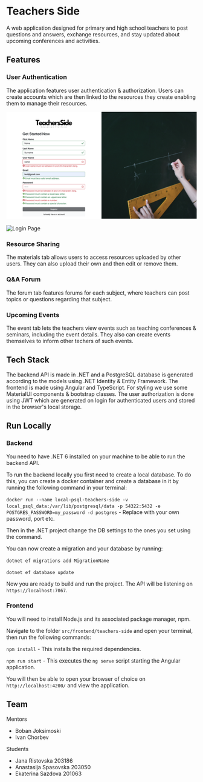 # Teachers Side

A web application designed for primary and high school teachers to post questions and answers, exchange resources, and stay updated about upcoming conferences and activities.

## Features

### User Authentication

The application features user authentication & authorization. Users can create accounts which are then linked to the resources they create enabling them to manage their resources.

![Register Page](./screenshots/register-page.png)

![Login Page](./screenshots/login-page.png)

### Resource Sharing

The materials tab allows users to access resources uploaded by other users. They can also upload their own and then edit or remove them.

### Q&A Forum

The forum tab features forums for each subject, where teachers can post topics or questions regarding that subject.

### Upcoming Events

The event tab lets the teachers view events such as teaching conferences & seminars, including the event details. They also can create events themselves to inform other techers of such events.

## Tech Stack

The backend API is made in .NET and a PostgreSQL database is generated according to the models using .NET Identity & Entity Framework. The frontend is made using Angular and TypeScript. For styling we use some MaterialUI components & bootstrap classes. The user authorization is done using JWT which are generated on login for authenticated users and stored in the browser's local storage.

## Run Locally

### Backend

You need to have .NET 6 installed on your machine to be able to run the backend API.

To run the backend locally you first need to create a local database. To do this, you can create a docker container and create a database in it by running the following command in your terminal:

`docker run --name local-psql-teachers-side -v local_psql_data:/var/lib/postgresql/data -p 54322:5432 -e POSTGRES_PASSWORD=my_password -d postgres` - Replace with your own password, port etc.

Then in the .NET project change the DB settings to the ones you set using the command.

You can now create a migration and your database by running:

`dotnet ef migrations add MigrationName`

`dotnet ef database update`

Now you are ready to build and run the project. The API will be listening on `https://localhost:7067`.

### Frontend

You will need to install Node.js and its associated package manager, npm.

Navigate to the folder `src/frontend/teachers-side` and open your terminal, then run the following commands:

`npm install` - This installs the required dependencies.

`npm run start` - This executes the `ng serve` script starting the Angular application.

You will then be able to open your browser of choice on `http://localhost:4200/` and view the application.

## Team

Mentors
- Boban Joksimoski
- Ivan Chorbev

Students
- Jana Ristovska 203186
- Anastasija Spasovska 203050
- Ekaterina Sazdova 201063
